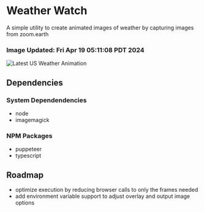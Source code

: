 # Weather Watch

A simple utility to create animated images of weather by capturing images from zoom.earth

### Image Updated: Fri Apr 19 05:11:08 PDT 2024

![Latest US Weather Animation](animations/2024-04-19.webp)

## Dependencies
### System Dependendencies
* node
* imagemagick
### NPM Packages
* puppeteer
* typescript

## Roadmap
* optimize execution by reducing browser calls to only the frames needed
* add environment variable support to adjust overlay and output image options
